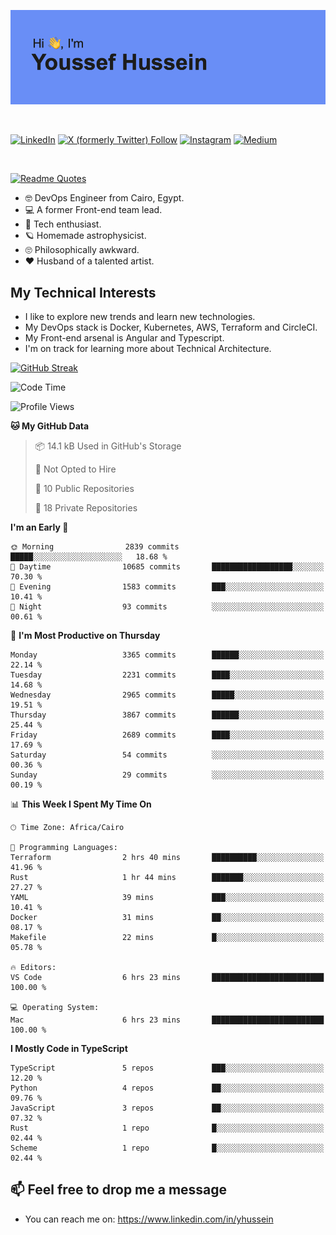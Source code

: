 [![Youssef's GitHub Banner](./assets/youssef-hussein.png)](https://github.com/yorki404)

</br>

[![LinkedIn](https://img.shields.io/badge/linkedin-%230077B5.svg?style=for-the-badge&logo=linkedin&logoColor=white)](https://www.linkedin.com/in/yhussein/)
[![X (formerly Twitter) Follow](https://img.shields.io/twitter/follow/devqik_?style=for-the-badge&logo=X&logoColor=White&labelColor=White)](https://twitter.com/devqik_)
[![Instagram](https://img.shields.io/badge/devqik-E4405F?style=for-the-badge&logo=Instagram&logoColor=white)](https://instagram.com/devqik)
[![Medium](https://img.shields.io/badge/Medium-12100E?style=for-the-badge&logo=medium&logoColor=white)](https://medium.com/@devqik)

</br>

[![Readme Quotes](https://quotes-github-readme.vercel.app/api?type=horizontal&theme=dark)](https://github.com/piyushsuthar/github-readme-quotes)

- :nerd_face: DevOps Engineer from Cairo, Egypt.
- :computer: A former Front-end team lead.
- :satellite: Tech enthusiast.
- :ringed_planet: Homemade astrophysicist.
- :roll_eyes: Philosophically awkward.
- :heart: Husband of a talented artist.

## My Technical Interests

- I like to explore new trends and learn new technologies.
- My DevOps stack is Docker, Kubernetes, AWS, Terraform and CircleCI.
- My Front-end arsenal is Angular and Typescript.
- I'm on track for learning more about Technical Architecture.

[![GitHub Streak](https://streak-stats.demolab.com/?user=devqik&theme=dark)](https://git.io/streak-stats)

<!--START_SECTION:waka-->
![Code Time](http://img.shields.io/badge/Code%20Time-747%20hrs%2020%20mins-blue)

![Profile Views](http://img.shields.io/badge/Profile%20Views-0-blue)

**🐱 My GitHub Data** 

> 📦 14.1 kB Used in GitHub's Storage 
 > 
> 🚫 Not Opted to Hire
 > 
> 📜 10 Public Repositories 
 > 
> 🔑 18 Private Repositories 
 > 
**I'm an Early 🐤** 

```text
🌞 Morning                2839 commits        █████░░░░░░░░░░░░░░░░░░░░   18.68 % 
🌆 Daytime                10685 commits       ██████████████████░░░░░░░   70.30 % 
🌃 Evening                1583 commits        ███░░░░░░░░░░░░░░░░░░░░░░   10.41 % 
🌙 Night                  93 commits          ░░░░░░░░░░░░░░░░░░░░░░░░░   00.61 % 
```
📅 **I'm Most Productive on Thursday** 

```text
Monday                   3365 commits        ██████░░░░░░░░░░░░░░░░░░░   22.14 % 
Tuesday                  2231 commits        ████░░░░░░░░░░░░░░░░░░░░░   14.68 % 
Wednesday                2965 commits        █████░░░░░░░░░░░░░░░░░░░░   19.51 % 
Thursday                 3867 commits        ██████░░░░░░░░░░░░░░░░░░░   25.44 % 
Friday                   2689 commits        ████░░░░░░░░░░░░░░░░░░░░░   17.69 % 
Saturday                 54 commits          ░░░░░░░░░░░░░░░░░░░░░░░░░   00.36 % 
Sunday                   29 commits          ░░░░░░░░░░░░░░░░░░░░░░░░░   00.19 % 
```


📊 **This Week I Spent My Time On** 

```text
🕑︎ Time Zone: Africa/Cairo

💬 Programming Languages: 
Terraform                2 hrs 40 mins       ██████████░░░░░░░░░░░░░░░   41.96 % 
Rust                     1 hr 44 mins        ███████░░░░░░░░░░░░░░░░░░   27.27 % 
YAML                     39 mins             ███░░░░░░░░░░░░░░░░░░░░░░   10.41 % 
Docker                   31 mins             ██░░░░░░░░░░░░░░░░░░░░░░░   08.17 % 
Makefile                 22 mins             █░░░░░░░░░░░░░░░░░░░░░░░░   05.78 % 

🔥 Editors: 
VS Code                  6 hrs 23 mins       █████████████████████████   100.00 % 

💻 Operating System: 
Mac                      6 hrs 23 mins       █████████████████████████   100.00 % 
```

**I Mostly Code in TypeScript** 

```text
TypeScript               5 repos             ███░░░░░░░░░░░░░░░░░░░░░░   12.20 % 
Python                   4 repos             ██░░░░░░░░░░░░░░░░░░░░░░░   09.76 % 
JavaScript               3 repos             ██░░░░░░░░░░░░░░░░░░░░░░░   07.32 % 
Rust                     1 repo              █░░░░░░░░░░░░░░░░░░░░░░░░   02.44 % 
Scheme                   1 repo              █░░░░░░░░░░░░░░░░░░░░░░░░   02.44 % 
```




<!--END_SECTION:waka-->

## 📫 Feel free to drop me a message
- You can reach me on: https://www.linkedin.com/in/yhussein
